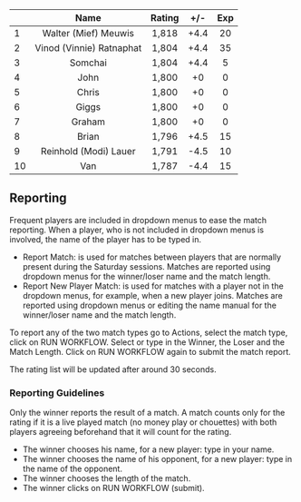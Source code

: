 | |Name|Rating|+/-|Exp|
|-|:--:|:----:|:-:|:-:|
|1|Walter (Mief) Meuwis|1,818|+4.4|20|
|2|Vinod (Vinnie) Ratnaphat|1,804|+4.4|35|
|3|Somchai|1,804|+4.4|5|
|4|John|1,800|+0|0|
|5|Chris|1,800|+0|0|
|6|Giggs|1,800|+0|0|
|7|Graham|1,800|+0|0|
|8|Brian|1,796|+4.5|15|
|9|Reinhold (Modi) Lauer|1,791|-4.5|10|
|10|Van|1,787|-4.4|15|

 

## Reporting

Frequent players are included in dropdown menus to ease the match reporting.
When a player, who is not included in dropdown menus is involved, the name of the player has to be typed in.

- Report Match:  is used for matches between players that are normally present during the Saturday sessions.
Matches are reported using dropdown menus for the winner/loser name and the match length.
- Report New Player Match:  is used for matches with a player not in the dropdown menus, for example, when a new player joins.
Matches are reported using dropdown menus or editing the name manual for the winner/loser name and the match length.

To report any of the two match types go to Actions, select the match type, click on RUN WORKFLOW.
Select or type in the Winner, the Loser and the Match Length.
Click on RUN WORKFLOW again to submit the match report.

The rating list will be updated after around 30 seconds.

### Reporting Guidelines

Only the winner reports the result of a match.
A match counts only for the rating if it is a live played match (no money play or chouettes)
with both players agreeing beforehand that it will count for the rating.

- The winner chooses his name, for a new player: type in your name.
- The winner chooses the name of his opponent, for a new player: type in the name of the opponent.
- The winner chooses the length of the match.
- The winner clicks on RUN WORKFLOW (submit).
